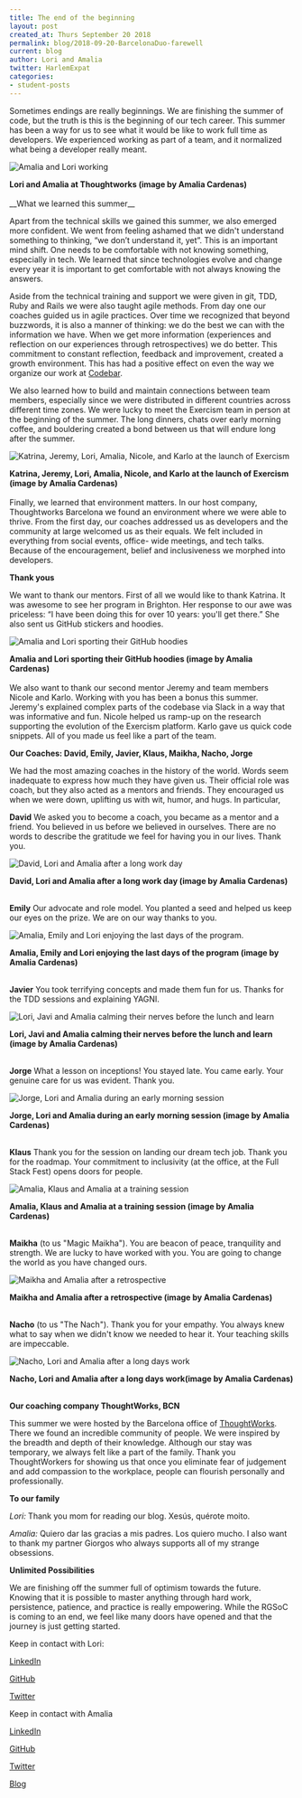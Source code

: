 ```yaml
---
title: The end of the beginning
layout: post
created_at: Thurs September 20 2018
permalink: blog/2018-09-20-BarcelonaDuo-farewell
current: blog
author: Lori and Amalia
twitter: HarlemExpat
categories:
- student-posts
---
```

Sometimes endings are really beginnings. We are finishing the summer of code, but the truth is this is the beginning of our tech career. This summer has been a way for us to see what it would be like to work full time as developers. We experienced working as part of a team, and it normalized what being a developer really meant.

![Amalia and Lori working](/img/blog/2018/2018-09-20-rgsoc-BarcelonaDuo7.jpg)
<div class="image-credits"><b>Lori and Amalia at Thoughtworks (image by Amalia Cardenas)</b></div>
<br>
__What we learned this summer__


Apart from the technical skills we gained this summer, we also emerged more confident.  We went from feeling ashamed that we didn't understand something to thinking, “we don’t understand it, yet”. This is an important mind shift. One needs to be comfortable with not knowing something, especially in tech. We learned that since technologies evolve and change every year it is important to get comfortable with not always knowing the answers.

Aside from the technical training and support we were given in git, TDD, Ruby and Rails we were also taught agile methods. From day one our coaches guided us in agile practices. Over time we recognized that beyond buzzwords, it is also a manner of thinking: we do the best we can with the information we have. When we get more information (experiences and reflection on our experiences through retrospectives) we do better.  This commitment to constant reflection, feedback and improvement, created a growth environment. This has had a positive effect on even the way we organize our work at [Codebar](https://codebar.io/).

We also learned how to build and maintain connections between team members, especially since we were distributed in different countries across different time zones.  We were lucky to meet the Exercism team in person at the beginning of the summer. The long dinners, chats over early morning coffee, and bouldering created a bond  between us that will endure long after the summer.    


![Katrina, Jeremy, Lori, Amalia, Nicole, and Karlo at the launch of Exercism](/img/blog/2018/2018-09-20-rgsoc-BarcelonaDuo8.jpg)
<div class="image-credits"><b>Katrina, Jeremy, Lori, Amalia, Nicole, and Karlo at the launch of Exercism (image by Amalia Cardenas)</b></div>
<br>
Finally, we learned  that environment matters. In our host company, Thoughtworks Barcelona we found an environment where we were able to thrive. From the first day, our coaches addressed us as developers and the community at large welcomed us as their equals. We felt included in everything from social events, office- wide meetings, and tech talks. Because of the encouragement, belief and inclusiveness we morphed into developers.  


__Thank yous__

We want to thank our mentors.  First of all we would like to thank Katrina. It was awesome to see her program in Brighton. Her response to our awe was priceless: “I have been doing this for over 10 years: you'll get there.” She also sent us GitHub stickers and hoodies.

![Amalia and Lori sporting their GitHub hoodies](/img/blog/2018/2018-09-20-rgsoc-BarcelonaDuo9.jpg)
<div class="image-credits"><b>Amalia and Lori sporting their GitHub hoodies (image by Amalia Cardenas)</b></div>
<br>
We also want to thank our second mentor Jeremy and team members Nicole and Karlo.  Working with you has been a bonus this summer.  Jeremy's explained complex parts of the codebase via Slack in a way that was informative and fun. Nicole helped us ramp-up on the research supporting the evolution of the Exercism platform. Karlo gave us quick code snippets. All of you made us feel like a part of the team.


__Our Coaches: David, Emily, Javier, Klaus, Maikha, Nacho, Jorge__


We had the most amazing coaches in the history of the world. Words seem inadequate to express how much they have given us. Their official role was coach, but they also acted as a mentors and friends. They encouraged us when we were down, uplifting us with wit, humor, and hugs. In particular,   

__David__ We asked you to become a coach, you became as a mentor and a friend. You believed in us before we believed in ourselves. There are no words to describe the gratitude we feel for having you in our lives. Thank you.

![David, Lori and Amalia after a long work day](/img/blog/2018/2018-09-20-rgsoc-BarcelonaDuo10.jpg)
<div class="image-credits"><b>David, Lori and Amalia after a long work day (image by Amalia Cardenas)</b></div>
<br>

__Emily__ Our advocate and role model. You planted a seed and helped us keep our eyes on the prize. We are on our way thanks to you.

![Amalia, Emily and Lori enjoying the last days of the program.  ](/img/blog/2018/2018-09-20-rgsoc-BarcelonaDuo16.jpg)
<div class="image-credits"><b>Amalia, Emily and Lori enjoying the last days of the program (image by Amalia Cardenas)</b></div>
<br>


__Javier__ You took terrifying concepts and made them fun for us. Thanks for the TDD sessions and explaining YAGNI.

![Lori, Javi and Amalia calming their nerves before the lunch and learn](/img/blog/2018/2018-09-20-rgsoc-BarcelonaDuo15.jpg)
<div class="image-credits"><b>Lori, Javi and Amalia calming their nerves before the lunch and learn (image by Amalia Cardenas)</b></div>
<br>

__Jorge__ What a lesson on inceptions! You stayed late. You came early. Your genuine care for us was evident. Thank you.

![Jorge, Lori and Amalia during an early morning session](/img/blog/2018/2018-09-20-rgsoc-BarcelonaDuo12.jpg)
<div class="image-credits"><b>Jorge, Lori and Amalia during an early morning session (image by Amalia Cardenas)</b></div>
<br>

__Klaus__ Thank you for the session on landing our dream tech job. Thank you for the roadmap. Your commitment to inclusivity (at the office, at the Full Stack Fest) opens doors for people.

![Amalia, Klaus and Amalia at a training session](/img/blog/2018/2018-09-20-rgsoc-BarcelonaDuo11.jpg)
<div class="image-credits"><b>Amalia, Klaus and Amalia at a training session (image by Amalia Cardenas)</b></div>
<br>

__Maikha__ (to us "Magic Maikha"). You are beacon of peace, tranquility and strength. We are lucky to have worked with you. You are going to change the world as you have changed ours.

![Maikha and Amalia after a retrospective](/img/blog/2018/2018-09-20-rgsoc-BarcelonaDuo13.jpg)
<div class="image-credits"><b>Maikha and Amalia after a retrospective (image by Amalia Cardenas)</b></div>
<br>

__Nacho__ (to us "The Nach"). Thank you for your empathy. You always knew what to say when we didn't know we needed to hear it. Your teaching skills are impeccable.  

![Nacho, Lori and Amalia after a long days work](/img/blog/2018/2018-09-20-rgsoc-BarcelonaDuo14.jpg)
<div class="image-credits"><b>Nacho, Lori and Amalia after a long days work(image by Amalia Cardenas)</b></div>
<br>


__Our coaching company ThoughtWorks, BCN__


This summer we were hosted by the Barcelona office of [ThoughtWorks](https://www.thoughtworks.com/locations/barcelona).  There we found an incredible community of people. We were inspired by the breadth and depth of their knowledge. Although our stay was temporary, we always felt like a part of the family.  Thank you ThoughtWorkers for showing us that once you eliminate fear of judgement and add compassion to the workplace, people can flourish personally and professionally.

__To our family__

_Lori:_ Thank you mom for reading our blog. Xesús, quérote moito.

_Amalia:_ Quiero dar las gracias a mis padres. Los quiero mucho. I also want to thank my partner Giorgos who always supports all of my strange obsessions.

__Unlimited Possibilities__

We are finishing off the summer full of optimism towards the future. Knowing that it is possible to master anything through hard work, persistence, patience, and practice is really empowering. While the RGSoC is coming to an end, we feel like many doors have opened and that the journey is just getting started.

Keep in contact with Lori:

[LinkedIn](https://www.linkedin.com/in/lori-king-81b729110/)

[GitHub](https://github.com/loriking)

[Twitter](https://twitter.com/HarlemExpat)


Keep in contact with Amalia

[LinkedIn](https://www.linkedin.com/in/amaliacardenas/)

[GitHub](https://github.com/amaliacardenas)

[Twitter](https://twitter.com/anybodycancode1)

[Blog](http://www.anybodycancode.com/)
